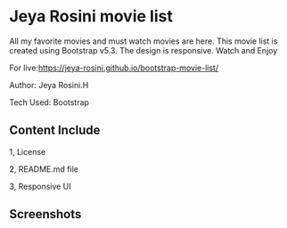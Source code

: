 # Jeya Rosini movie list

All my favorite movies and must watch movies are here. This movie list is created using Bootstrap v5.3. The design is responsive. Watch and Enjoy

For live:https://jeya-rosini.github.io/bootstrap-movie-list/

Author: Jeya Rosini.H

Tech Used: Bootstrap

## Content Include

1, License

2, README.md file

3, Responsive UI

## Screenshots


